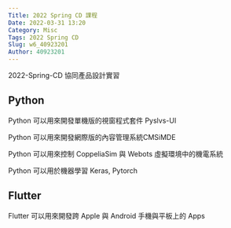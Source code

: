 ```yaml
---
Title: 2022 Spring CD 課程
Date: 2022-03-31 13:20
Category: Misc
Tags: 2022 Spring CD
Slug: w6_40923201
Author: 40923201
---
```


2022-Spring-CD 協同產品設計實習

<!--PELICAN_END_SUMMARY -->

Python
---

Python 可以用來開發單機版的視窗程式套件 Pyslvs-UI

Python 可以用來開發網際版的內容管理系統CMSiMDE

Python 可以用來控制 CoppeliaSim 與 Webots 虛擬環境中的機電系統

Python 可以用於機器學習 Keras, Pytorch


Flutter
----

Flutter 可以用來開發跨 Apple 與 Android 手機與平板上的 Apps
